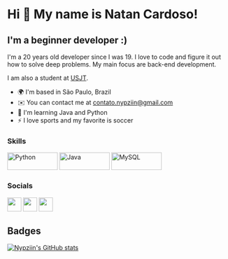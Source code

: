 Hi 👋 My name is Natan Cardoso!
==========================

I'm a beginner developer :)
-----------------------------

I'm a 20 years old developer since I was 19. I love to code and figure it out how to solve deep problems. My main focus are back-end development.

I am also a student at [USJT](https://www.usjt.br).

* 🌍  I'm based in São Paulo, Brazil
* ✉️  You can contact me at [contato.nypziin@gmail.com](mailto:contato.nypziin@gmail.com)
* 🧠  I'm learning Java and Python
* ⚡  I love sports and my favorite is soccer

### Skills

<p align="left">
<a href="https://www.python.org" target="_blank" rel="noreferrer"><img src="https://img.shields.io/badge/Python-FFD43B?style=for-the-badge&logo=python&logoColor=blue" width="115" height="40" alt="Python" /></a>
<a href="https://www.java.com" target="_blank" rel="noreferrer"><img src="https://img.shields.io/badge/java-%23ED8B00.svg?style=for-the-badge&logo=openjdk&logoColor=white" width="115" height="40" alt="Java" /></a>
<a href="https://www.mysql.com" target="_blank" rel="noreferrer"><img src="https://img.shields.io/badge/MySQL-005C84?style=for-the-badge&logo=mysql&logoColor=white" width="115" height="40" alt="MySQL" /></a>
</p>

### Socials

<p align="left"> <a href="https://discord.com/users/347555300641079309" target="_blank" rel="noreferrer"><img src="https://raw.githubusercontent.com/danielcranney/readme-generator/main/public/icons/socials/discord.svg" width="32" height="32" /></a> <a href="https://www.github.com/Nypziin" target="_blank" rel="noreferrer"><img src="https://raw.githubusercontent.com/danielcranney/readme-generator/main/public/icons/socials/github-dark.svg" width="32" height="32" /></a> <a href="https://www.linkedin.com/in/natan-cardosoo/" target="_blank" rel="noreferrer"><img src="https://raw.githubusercontent.com/danielcranney/readme-generator/main/public/icons/socials/linkedin.svg" width="32" height="32" /></a></p>

## Badges

<a href="http://www.github.com/Nypziin"><img src="https://github-readme-stats-Nypziin.vercel.app/api?username=Nypziin&show_icons=true&hide=&count_private=true&title_color=3382ed&text_color=ffffff&icon_color=3382ed&bg_color=171717&hide_border=true&show_icons=true" alt="Nypziin's GitHub stats" /></a>

